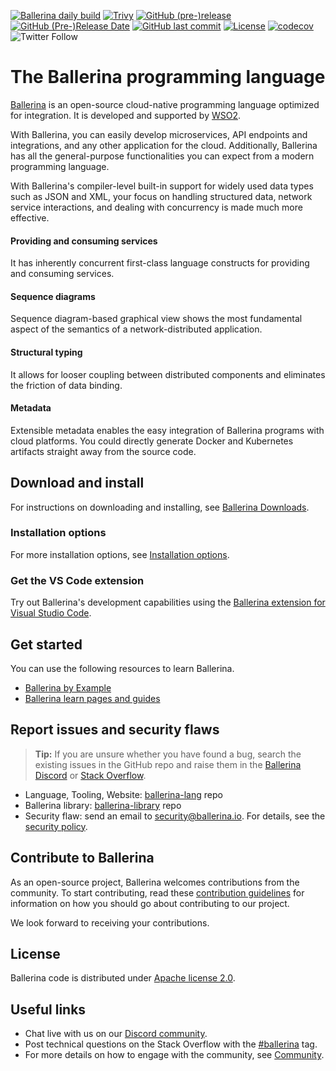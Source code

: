   [![Ballerina daily build](https://github.com/ballerina-platform/ballerina-lang/actions/workflows/daily_build.yml/badge.svg)](https://github.com/ballerina-platform/ballerina-lang/actions/workflows/daily_build.yml)
  [![Trivy](https://github.com/ballerina-platform/ballerina-lang/actions/workflows/trivy-scan.yml/badge.svg)](https://github.com/ballerina-platform/ballerina-lang/actions/workflows/trivy-scan.yml)
  [![GitHub (pre-)release](https://img.shields.io/github/release/ballerina-platform/ballerina-lang/all.svg)](https://github.com/ballerina-platform/ballerina-lang/releases)
  [![GitHub (Pre-)Release Date](https://img.shields.io/github/release-date-pre/ballerina-platform/ballerina-lang.svg)](https://github.com/ballerina-platform/ballerina-lang/releases)
  [![GitHub last commit](https://img.shields.io/github/last-commit/ballerina-platform/ballerina-lang.svg)](https://github.com/ballerina-platform/ballerina-lang/commits/master)
  [![License](https://img.shields.io/badge/License-Apache%202.0-blue.svg)](https://opensource.org/licenses/Apache-2.0)
  [![codecov](https://codecov.io/gh/ballerina-platform/ballerina-lang/branch/master/graph/badge.svg)](https://codecov.io/gh/ballerina-platform/ballerina-lang)
  ![Twitter Follow](https://img.shields.io/twitter/follow/ballerinalang?style=social)

# The Ballerina programming language

[Ballerina](https://ballerina.io/) is an open-source cloud-native programming language optimized for integration. It is developed and supported by [WSO2](https://wso2.com/).

With Ballerina, you can easily develop microservices, API endpoints and integrations,
and any other application for the cloud. Additionally, Ballerina has all the general-purpose
functionalities you can expect from a modern programming language.

With Ballerina's compiler-level built-in support for widely used data types such
as JSON and XML, your focus on handling structured data, network service interactions,
and dealing with concurrency is made much more effective.

#### Providing and consuming services
It has inherently concurrent first-class language constructs for providing and consuming services.

#### Sequence diagrams
Sequence diagram-based graphical view shows the most fundamental aspect of the semantics of a network-distributed application.

#### Structural typing
It allows for looser coupling between distributed components and eliminates the friction of data binding.

#### Metadata
Extensible metadata enables the easy integration of Ballerina programs with cloud platforms.
You could directly generate Docker and Kubernetes artifacts straight away from
the source code.

## Download and install

For instructions on downloading and installing, see [Ballerina Downloads](https://ballerina.io/downloads/).

### Installation options

For more installation options, see [Installation options](https://ballerina.io/downloads/installation-options/).

### Get the VS Code extension

Try out Ballerina's development capabilities using the [Ballerina extension for Visual Studio Code](https://marketplace.visualstudio.com/items?itemName=WSO2.ballerina).

## Get started

You can use the following resources to learn Ballerina.

* [Ballerina by Example](https://ballerina.io/learn/by-example/)
* [Ballerina learn pages and guides](https://ballerina.io/learn/)

## Report issues and security flaws

>**Tip:** If you are unsure whether you have found a bug, search the existing issues in the GitHub repo and raise them in the [Ballerina Discord](https://discord.com/invite/wAJYFbMrG2) or [Stack Overflow](https://stackoverflow.com/questions/tagged/ballerina).

  - Language, Tooling, Website: <a href="https://github.com/ballerina-platform/ballerina-lang/issues">ballerina-lang</a> repo
  - Ballerina library: <a href="https://github.com/ballerina-platform/ballerina-standard-library/issues">ballerina-library</a> repo
  - Security flaw: send an email to security@ballerina.io. For details, see the <a href="https://ballerina.io/security-policy/">security policy</a>.

## Contribute to Ballerina

As an open-source project, Ballerina welcomes contributions from the community. To start contributing, read these [contribution guidelines](https://github.com/ballerina-platform/ballerina-lang/blob/master/CONTRIBUTING.md) for information on how you should go about contributing to our project.

We look forward to receiving your contributions.

## License

Ballerina code is distributed under [Apache license 2.0](https://github.com/ballerina-platform/ballerina-lang/blob/master/LICENSE).

## Useful links

* Chat live with us on our [Discord community](https://discord.com/invite/wAJYFbMrG2).
* Post technical questions on the Stack Overflow with the [#ballerina](https://stackoverflow.com/questions/tagged/ballerina) tag.
* For more details on how to engage with the community, see [Community](https://ballerina.io/community/).
